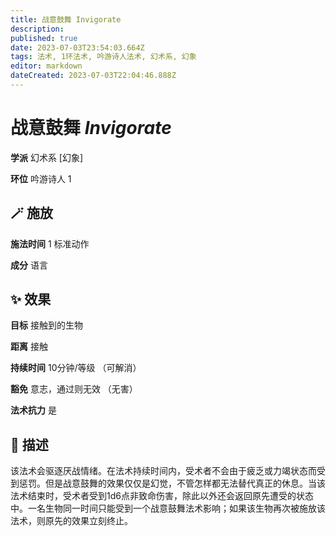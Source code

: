 ```yaml
---
title: 战意鼓舞 Invigorate
description: 
published: true
date: 2023-07-03T23:54:03.664Z
tags: 法术, 1环法术, 吟游诗人法术, 幻术系, 幻象
editor: markdown
dateCreated: 2023-07-03T22:04:46.888Z
---
```


# **战意鼓舞** *Invigorate*

**学派** 幻术系 \[幻象\] 

**环位** 吟游诗人 1

## 🪄 施放

**施法时间** 1 标准动作

**成分** 语言

## ✨ 效果 

**目标** 接触到的生物 

**距离** 接触  

**持续时间** 10分钟/等级 （可解消） 

**豁免** 意志，通过则无效 （无害）

**法术抗力** 是

## 📖 描述

该法术会驱逐厌战情绪。在法术持续时间内，受术者不会由于疲乏或力竭状态而受到惩罚。但是战意鼓舞的效果仅仅是幻觉，不管怎样都无法替代真正的休息。当该法术结束时，受术者受到1d6点非致命伤害，除此以外还会返回原先遭受的状态中。一名生物同一时间只能受到一个战意鼓舞法术影响；如果该生物再次被施放该法术，则原先的效果立刻终止。
    